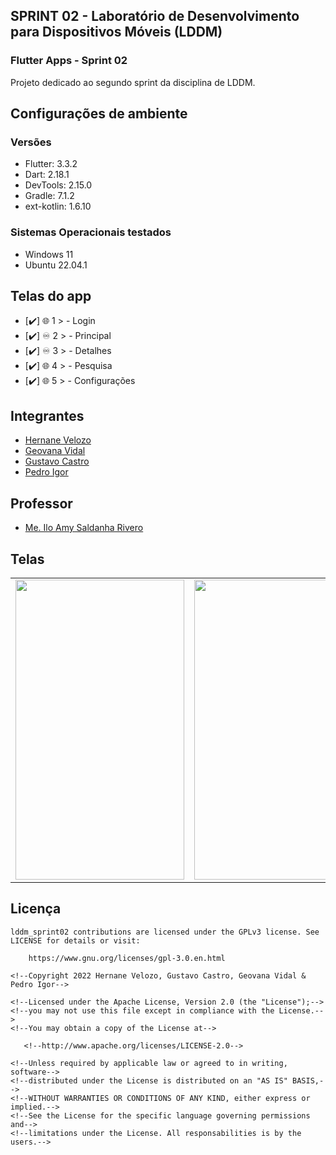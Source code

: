## SPRINT 02 - Laboratório de Desenvolvimento para Dispositivos Móveis (LDDM)
### Flutter Apps - Sprint 02

Projeto dedicado ao segundo sprint da disciplina de LDDM.


## Configurações de ambiente
### Versões
- Flutter: 3.3.2
- Dart: 2.18.1 
- DevTools: 2.15.0
- Gradle: 7.1.2
- ext-kotlin: 1.6.10

### Sistemas Operacionais testados
- Windows 11
- Ubuntu 22.04.1


## Telas do app
- [✔️] 🌐 1 > - Login
- [✔️] ♾️ 2 > - Principal
- [✔️] ♾️ 3 > - Detalhes
- [✔️] 🌐 4 > - Pesquisa
- [✔️] 🌐 5 > - Configurações


## Integrantes

* [Hernane Velozo](https://github.com/hernanevelozo)
* [Geovana Vidal](https://github.com/geovanavidalm)
* [Gustavo Castro](https://github.com/GustavoVCastro)
* [Pedro Igor](https://github.com/pedroigorreis)

## Professor

* [Me. Ilo Amy Saldanha Rivero](https://www.escavador.com/sobre/4550958/ilo-amy-saldanha-rivero)


## Telas

<table>
  <tr>
    <td><img src="https://user-images.githubusercontent.com/88516429/192123673-a67915f4-f35d-4a10-9931-d6eae4063741.png" height = "480" width="270"></td>
    <td><img src="https://user-images.githubusercontent.com/88516429/192123677-7d47b789-c8c1-43e7-a144-93272ad5ba99.png" height = "480" width="270"></td>
    <td><img src="https://user-images.githubusercontent.com/88516429/192123676-5f6877d8-4bfd-4352-8fc6-bccbc1219b86.png" height = "480" width="270"></td>
    <td><img src="https://user-images.githubusercontent.com/88516429/192123675-405f7f22-648c-4fcd-a663-dda03d020791.png" height = "480" width="270"></td>
  </tr>
</table>


## Licença

    lddm_sprint02 contributions are licensed under the GPLv3 license. See LICENSE for details or visit:
        
        https://www.gnu.org/licenses/gpl-3.0.en.html

    <!--Copyright 2022 Hernane Velozo, Gustavo Castro, Geovana Vidal & Pedro Igor-->
    
    <!--Licensed under the Apache License, Version 2.0 (the "License");-->
    <!--you may not use this file except in compliance with the License.-->
    <!--You may obtain a copy of the License at-->

       <!--http://www.apache.org/licenses/LICENSE-2.0-->

    <!--Unless required by applicable law or agreed to in writing, software-->
    <!--distributed under the License is distributed on an "AS IS" BASIS,-->
    <!--WITHOUT WARRANTIES OR CONDITIONS OF ANY KIND, either express or implied.-->
    <!--See the License for the specific language governing permissions and-->
    <!--limitations under the License. All responsabilities is by the users.-->
